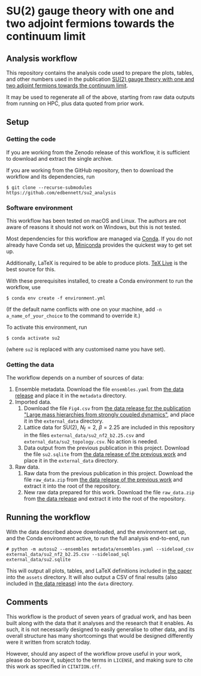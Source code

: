 # SU(2) gauge theory with one and two adjoint fermions towards the continuum limit

## Analysis workflow

This repository contains the analysis code used to prepare
the plots, tables, and other numbers used
in the publication
[SU(2) gauge theory with one and two adjoint fermions towards the continuum limit][arxiv].

It may be used to regenerate all of the above,
starting from raw data outputs from running on HPC,
plus data quoted from prior work.

## Setup

### Getting the code

If you are working from the Zenodo release of this workflow,
it is sufficient to download and extract the single archive.

If you are working from the GitHub repository,
then to download the workflow and its dependencies,
run

``` shellsession
$ git clone --recurse-submodules https://github.com/edbennett/su2_analysis
```

### Software environment

This workflow has been tested on macOS and Linux.
The authors are not aware of reasons it should not work on Windows,
but this is not tested.

Most dependencies for this workflow are managed via [Conda][conda].
If you do not already have Conda set up,
[Miniconda][miniconda] provides the quickest way to get set up.

Additionally,
LaTeX is required to be able to produce plots.
[TeX Live][texlive] is the best source for this.

With these prerequisites installed,
to create a Conda environment to run the workflow,
use

``` shellsession
$ conda env create -f environment.yml
```

(If the default name conflicts with one on your machine,
add `-n a_name_of_your_choice` to the command to override it.)

To activate this environment,
run

``` shellsession
$ conda activate su2
```

(where `su2` is replaced with any customised name you have set).

### Getting the data

The workflow depends on a number of sources of data:

1. Ensemble metadata.
   Download the file `ensembles.yaml` from [the data release][datarelease]
   and place it in the `metadata` directory.
2. Imported data.
   1. Download the file `Fig4.csv`
      from [the data release for the publication "Large mass hierarchies from strongly coupled dynamics"][largemass-dr],
      and place it in the `external_data` directory.
   2. Lattice data for $\mathrm{SU}(2)$,
      $N_{\mathrm{f}}=2$,
      $\beta=2.25$
      are included in this repository in the files
      `external_data/su2_nf2_b2.25.csv`
      and `external_data/su2_topology.csv`.
      No action is needed.
   3. Data output from the previous publication in this project.
      Download the file `su2.sqlite` from
      [the data release of the previous work][previous-dr]
      and place it in the `external_data` directory.
3. Raw data.
   1. Raw data from the previous publication in this project.
      Download the file `raw_data.zip` from
      [the data release of the previous work][previous-dr]
      and extract it into the root of the repository.
   2. New raw data prepared for this work.
      Download the file `raw_data.zip` from
      [the data release][datarelease]
      and extract it into the root of the repository.

## Running the workflow

With the data described above downloaded,
and the environment set up,
and the Conda environment active,
to run the full analysis end-to-end,
run

``` shellsession
# python -m autosu2 --ensembles metadata/ensembles.yaml --sideload_csv external_data/su2_nf2_b2.25.csv --sideload_sql external_data/su2.sqlite
```

This will output all plots, tables, and LaTeX definitions
included in [the paper][arxiv]
into the `assets` directory.
It will also output a CSV of final results
(also included in [the data release][datarelease])
into the `data` directory.

## Comments

This workflow is the product of seven years of gradual work,
and has been built along with the data that it analyses
and the research that it enables.
As such,
it is not necessarily designed to easily generalise to other data,
and its overall structure has many shortcomings
that would be designed differently were it written from scratch today.

However,
should any aspect of the workflow prove useful in your work,
please do borrow it,
subject to the terms in `LICENSE`,
and making sure to cite this work as specified in `CITATION.cff`.

[arxiv]: https://doi.org/10.48550/arXiv.2408.00171
[conda]: https://anaconda.org/anaconda/conda
[datarelease]: https://doi.org/10.5281/zenodo.13128505
[largemass-dr]: https://doi.org/10.5281/zenodo.13128485
[miniconda]: https://docs.anaconda.com/miniconda/
[previous-dr]: https://doi.org/10.5281/zenodo.5139618
[texlive]: https://www.tug.org/texlive/
